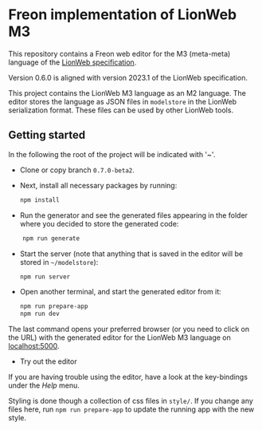 # Freon implementation of LionWeb M3

This repository contains a Freon web editor for the M3 (meta-meta) language of the [LionWeb specification](http://lionweb.io/specification/).

Version 0.6.0 is aligned with version 2023.1 of the LionWeb specification.

This project contains the LionWeb M3 language as an M2 language.
The editor stores the language as JSON files in `modelstore`
in the LionWeb serialization format.
These files can be used by other LionWeb tools.

## Getting started

In the following the root of the project will be indicated with '~'.

*   Clone or copy branch `0.7.0-beta2`.
    
*   Next, install all necessary packages by running:
    ```bash
    npm install
    ```

*   Run the generator and see the generated files appearing in the folder where you
    decided to store the generated code:

```bash
    npm run generate
```

*   Start the server (note that anything that is saved in the editor will be stored in `~/modelstore`):
    ```bash
    npm run server
    ```
	
* Open another terminal, and start the generated editor from it:
     ```bash
     npm run prepare-app
     npm run dev
     ```

The last command opens your preferred browser (or you need to click on the URL) with the generated editor for the LionWeb M3 language
on [localhost:5000](http://localhost:5000/).

*   Try out the editor

If you are having trouble using the editor, have a look at the key-bindings under the *Help* menu.

Styling is done though a collection of css files in `style/`.
If you change any files here, run `npm run prepare-app` to update the running app with the new style.
